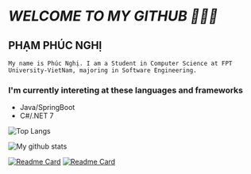 # _WELCOME TO MY GITHUB 👋👋👋_
## PHẠM PHÚC NGHỊ

`My name is Phúc Nghị. I am a Student in Computer Science at FPT University-VietNam, majoring in Software Engineering.`

### I'm currently intereting at these languages and frameworks

- Java/SpringBoot
- C#/.NET 7

![Top Langs](https://github-readme-stats.vercel.app/api/top-langs/?username=PhucNghi176&theme=nightowl&langs_count=4&layout=compact)

![My github stats](https://github-readme-stats-git-masterrstaa-rickstaa.vercel.app/api?username=PhucNghi176&show_icons=true&theme=synthwave&hide=contribs,prs,issues)

[![Readme Card](https://github-readme-stats.vercel.app/api/pin/?username=PhucNghi176&repo=NIO2&theme=solarized-light)](https://github.com/PhucNghi176/NIO2) [![Readme Card](https://github-readme-stats.vercel.app/api/pin/?username=PhucNghi176&repo=ServerManagementApplication&theme=dracula)](https://github.com/PhucNghi176/ServerManagementApplication)
